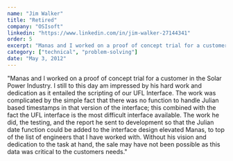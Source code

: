 ```yaml
---
name: "Jim Walker"
title: "Retired"
company: "OSIsoft"
linkedin: "https://www.linkedin.com/in/jim-walker-27144341"
order: 5
excerpt: "Manas and I worked on a proof of concept trial for a customer in the Solar Power Industry. I still to this day am impressed by his hard work and dedication... Without his vision and dedication to the task at hand, the sale may have not been possible as this data was critical to the customers needs."
category: ["technical", "problem-solving"]
date: "May 3, 2012"
---
```


"Manas and I worked on a proof of concept trial for a customer in the Solar Power Industry. I still to this day am impressed by his hard work and dedication as it entailed the scripting of our UFL Interface. The work was complicated by the simple fact that there was no function to handle Julian based timestamps in that version of the interface; this combined with the fact the UFL interface is the most difficult interface available. The work he did, the testing, and the report he sent to development so that the Julian date function could be added to the interface design elevated Manas, to top of the list of engineers that I have worked with. Without his vision and dedication to the task at hand, the sale may have not been possible as this data was critical to the customers needs."
